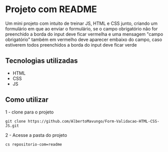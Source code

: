 # Projeto com README
Um mini projeto com intuito de treinar JS, HTML e CSS junto, criando um formulário em que ao enviar o formulário, se o campo obrigatório não for preenchido a borda do input deve ficar vermelha e uma mensagem "campo obrigatório" também em vermelho deve aparecer embaixo do campo, caso estiverem todos preenchidos a borda do input  deve ficar verde

## Tecnologias utilizadas
- HTML
- CSS
- JS

## Como utilizar

1 - clone para o projeto
```
git clone https://github.com/AlbertoMavungo/Form-Validacao-HTML-CSS-JS.git
```

2 - Acesse a pasta do projeto
```
cs repositorio-com=readme
```